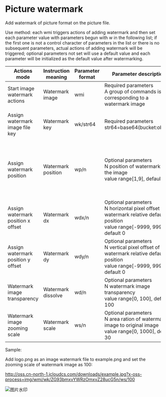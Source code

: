 # Picture watermark

Add watermark of picture format on the picture file.

Use method: each wmi triggers actions of adding watermark and then set each parameter value with parameters begun with w in the following list; if the first one is not a control character of parameters in the list or there is no subsequent parameters, actual actions of adding watermark will be triggered; optional parameters not set will use a default value and each parameter will be initialized as the default value after watermarking.

|Actions mode|Instruction meaning|Parameter format|Parameter description|Result description|
|-|-|-|-|-|
|Start image watermark actions|Watermark image|wmi|Required parameters<br>A group of commands is corresponding to a watermark image|Start to add one watermark image action processing|
|Assign watermark image file key|Watermark key|wk/str64|Required parameters<br>str64=base64(bucket:object)|Watermark image local key; read watermark image uploaded to public cloud|
|Assign watermark position|Watermark position|wp/n|Optional parameters<br>N position of watermark in the image<br>value range[1,9], default 1|Position correspondence, range in turn by row from top left corner to bottom right corner<br>1 2 3<br>4 5 6<br>7 8 9|
|Assign watermark position x offset|Watermark<br>dx|wdx/n|Optional parameters<br>N horizontal pixel offset of watermark relative default position<br>value range[-9999, 9999], default 0|Watermark horizontal pixel offset relative to default position is till image boundary|
|Assign watermark position y offset|Watermark<br>dy|wdy/n|Optional parameters<br>N vertical pixel offset of watermark relative default position<br>value range[-9999, 9999], default 0|Watermark vertical pixel offset relative to default position is till image boundary|
|Watermark image transparency|Watermark<br>dissolve|wd/n|Optional parameters<br>N watermark image transparency<br>value range[0, 100], default 100|0 is fully transparent watermark, meaning no watermark|
|Watermark image zooming scale|Watermark<br>scale|ws/n|Optional parameters<br>N area ration of watermark image to original image<br>value range[0, 1000], default 30|Area ration of watermark image to original image (0.X%)|

Sample:

Add logo.png as an image watermark file to example.png and set the zooming scale of watermark image as 100:

http://oss.cn-north-1.jcloudcs.com/downloads/example.jpg?x-oss-process=img/wmi/wk/ZG93bmxvYWRzOmxvZ28ucG5n/ws/100

![图片水印](https://github.com/jdcloudcom/cn/blob/edit/image/Object-Storage-Service/OSS-062.jpg)
